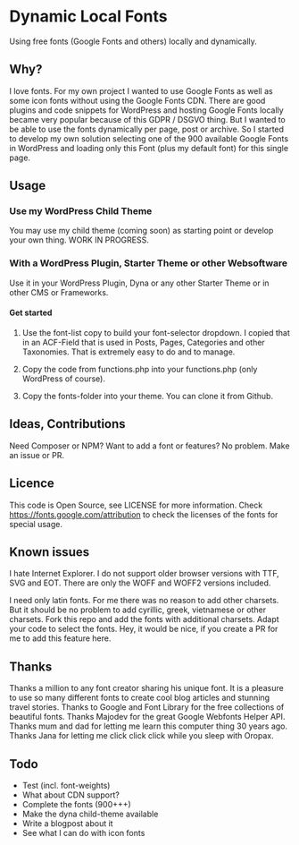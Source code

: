 # Dynamic Local Fonts

Using free fonts (Google Fonts and others) locally and dynamically.

## Why?

I love fonts. For my own project I wanted to use Google Fonts as well as some icon fonts without using the Google Fonts CDN. There are good plugins and code snippets for WordPress and hosting Google Fonts locally became very popular because of this GDPR / DSGVO thing. But I wanted to be able to use the fonts dynamically per page, post or archive. So I started to develop my own solution selecting one of the 900 available Google Fonts in WordPress and loading only this Font (plus my default font) for this single page.

## Usage

### Use my WordPress Child Theme

You may use my child theme (coming soon) as starting point or develop your own thing. WORK IN PROGRESS.

### With a WordPress Plugin, Starter Theme or other Websoftware

Use it in your WordPress Plugin, Dyna or any other Starter Theme or in other CMS or Frameworks.

#### Get started

1) Use the font-list copy to build your font-selector dropdown. I copied that in an ACF-Field that is used in Posts, Pages, Categories and other Taxonomies. That is extremely easy to do and to manage.

2) Copy the code from functions.php into your functions.php (only WordPress of course).

3) Copy the fonts-folder into your theme. You can clone it from Github.

## Ideas, Contributions

Need Composer or NPM? Want to add a font or features? No problem. Make an issue or PR.

## Licence

This code is Open Source, see LICENSE for more information. Check https://fonts.google.com/attribution to check the licenses of the fonts for special usage.

## Known issues

I hate Internet Explorer. I do not support older browser versions with TTF, SVG and EOT. There are only the WOFF and WOFF2 versions included.

I need only latin fonts. For me there was no reason to add other charsets. But it should be no problem to add cyrillic, greek, vietnamese or other charsets. Fork this repo and add the fonts with additional charsets. Adapt your code to select the fonts. Hey, it would be nice, if you create a PR for me to add this feature here.

## Thanks

Thanks a million to any font creator sharing his unique font. It is a pleasure to use so many different fonts to create cool blog articles and stunning travel stories. Thanks to Google and Font Library for the free collections of beautiful fonts. Thanks Majodev for the great Google Webfonts Helper API. Thanks mum and dad for letting me learn this computer thing 30 years ago. Thanks Jana for letting me click click click while you sleep with Oropax.

## Todo

- Test (incl. font-weights)
- What about CDN support?
- Complete the fonts (900+++)
- Make the dyna child-theme available
- Write a blogpost about it
- See what I can do with icon fonts

